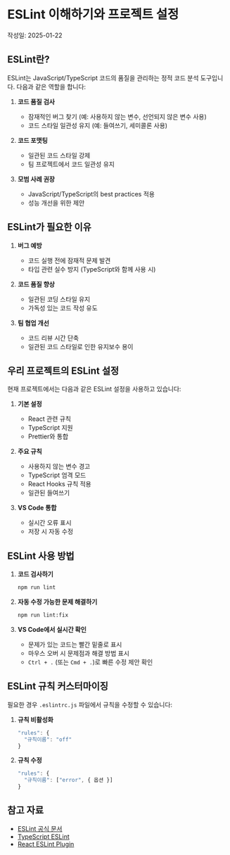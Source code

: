 # ESLint 이해하기와 프로젝트 설정

작성일: 2025-01-22

## ESLint란?

ESLint는 JavaScript/TypeScript 코드의 품질을 관리하는 정적 코드 분석 도구입니다. 다음과 같은 역할을 합니다:

1. **코드 품질 검사**
   - 잠재적인 버그 찾기 (예: 사용하지 않는 변수, 선언되지 않은 변수 사용)
   - 코드 스타일 일관성 유지 (예: 들여쓰기, 세미콜론 사용)

2. **코드 포맷팅**
   - 일관된 코드 스타일 강제
   - 팀 프로젝트에서 코드 일관성 유지

3. **모범 사례 권장**
   - JavaScript/TypeScript의 best practices 적용
   - 성능 개선을 위한 제안

## ESLint가 필요한 이유

1. **버그 예방**
   - 코드 실행 전에 잠재적 문제 발견
   - 타입 관련 실수 방지 (TypeScript와 함께 사용 시)

2. **코드 품질 향상**
   - 일관된 코딩 스타일 유지
   - 가독성 있는 코드 작성 유도

3. **팀 협업 개선**
   - 코드 리뷰 시간 단축
   - 일관된 코드 스타일로 인한 유지보수 용이

## 우리 프로젝트의 ESLint 설정

현재 프로젝트에서는 다음과 같은 ESLint 설정을 사용하고 있습니다:

1. **기본 설정**
   - React 관련 규칙
   - TypeScript 지원
   - Prettier와 통합

2. **주요 규칙**
   - 사용하지 않는 변수 경고
   - TypeScript 엄격 모드
   - React Hooks 규칙 적용
   - 일관된 들여쓰기

3. **VS Code 통합**
   - 실시간 오류 표시
   - 저장 시 자동 수정

## ESLint 사용 방법

1. **코드 검사하기**
   ```bash
   npm run lint
   ```

2. **자동 수정 가능한 문제 해결하기**
   ```bash
   npm run lint:fix
   ```

3. **VS Code에서 실시간 확인**
   - 문제가 있는 코드는 빨간 밑줄로 표시
   - 마우스 오버 시 문제점과 해결 방법 표시
   - `Ctrl + .` (또는 `Cmd + .`)로 빠른 수정 제안 확인

## ESLint 규칙 커스터마이징

필요한 경우 `.eslintrc.js` 파일에서 규칙을 수정할 수 있습니다:

1. **규칙 비활성화**
   ```javascript
   "rules": {
     "규칙이름": "off"
   }
   ```

2. **규칙 수정**
   ```javascript
   "rules": {
     "규칙이름": ["error", { 옵션 }]
   }
   ```

## 참고 자료

- [ESLint 공식 문서](https://eslint.org/)
- [TypeScript ESLint](https://typescript-eslint.io/)
- [React ESLint Plugin](https://www.npmjs.com/package/eslint-plugin-react)
